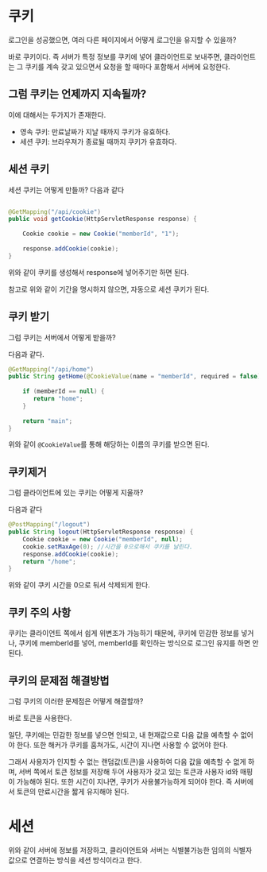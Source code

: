 # 쿠키
로그인을 성공했으면, 여러 다른 페이지에서 어떻게 로그인을 유지할 수 있을까?

바로 쿠키이다. 
즉 서버가 특정 정보를 쿠키에 넣어 클라이언트로 보내주면, 
클라이언트는 그 쿠키를 계속 갖고 있으면서 요청을 할 때마다 포함해서 서버에 요청한다.

## 그럼 쿠키는 언제까지 지속될까?
이에 대해서는 두가지가 존재한다.
* 영속 쿠키: 만료날짜가 지날 때까지 쿠키가 유효하다.
* 세션 쿠키: 브라우져가 종료될 때까지 쿠키가 유효하다.

## 세션 쿠키
세션 쿠키는 어떻게 만들까?
다음과 같다
```java

@GetMapping("/api/cookie")  
public void getCookie(HttpServletResponse response) {  
  
    Cookie cookie = new Cookie("memberId", "1");  
  
    response.addCookie(cookie);  
}
```
위와 같이 쿠키를 생성해서 response에 넣어주기만 하면 된다.

참고로 위와 같이 기간을 명시하지 않으면, 자동으로 세션 쿠키가 된다.

## 쿠키 받기
그럼 쿠키는 서버에서 어떻게 받을까?

다음과 같다.
```java
@GetMapping("/api/home")  
public String getHome(@CookieValue(name = "memberId", required = false) Long memberId) {  
  
    if (memberId == null) {  
       return "home";  
    }  
  
    return "main";  
}
```
위와 같이 `@CookieValue`를 통해  해당하는 이름의 쿠키를 받으면 된다.


## 쿠키제거
그럼 클라이언트에 있는 쿠키는 어떻게 지울까?

다음과 같다
```java
@PostMapping("/logout")  
public String logout(HttpServletResponse response) {  
    Cookie cookie = new Cookie("memberId", null);  
    cookie.setMaxAge(0); //시간을 0으로해서 쿠키를 날린다.  
    response.addCookie(cookie);  
    return "/home";  
}
```
위와 같이 쿠키 시간을 0으로 둬서 삭제되게 한다.

## 쿠키 주의 사항
쿠키는 클라이언트 쪽에서 쉽게 위변조가 가능하기 때문에, 쿠키에 민감한 정보를 넣거나, 쿠키에 memberId를 넣어, memberId를 확인하는 방식으로 로그인 유지를 하면 안된다.

## 쿠키의 문제점 해결방법
그럼 쿠키의 이러한 문제점은 어떻게 해결할까?

바로 토큰을 사용한다.

일단, 쿠키에는 민감한 정보를 넣으면 안되고, 내 현재값으로 다음 값을 예측할 수 없어야 한다. 또한 해커가 쿠키를 훔쳐가도, 시간이 지나면 사용할 수 없어야 한다.

그래서 사용자가 인지할 수 없는 랜덤값(토큰)을 사용하여 다음 값을 예측할 수 없게 하며, 
서버 쪽에서 토큰 정보를 저장해 두어 사용자가 갖고 있는 토큰과 사용자 id와 매핑이 가능해야 된다.
또한 시간이 지나면, 쿠키가 사용불가능하게 되어야 한다. 즉 서버에서 토큰의 만료시간을 짧게 유지해야 된다.


# 세션
위와 같이 서버에 정보를 저장하고, 클라이언트와 서버는 식별불가능한 임의의 식별자 값으로 연결하는 방식을 세션 방식이라고 한다.


